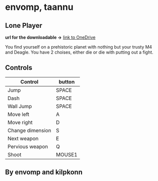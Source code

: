 # envomp, taannu
## Lone Player

**url for the downloadable ->** [link to OneDrive](https://livettu-my.sharepoint.com/:f:/g/personal/envomp_ttu_ee/ErtQRSVPIiZOmXrDwzXh6TYBqK6eVO614J2ubSnqMCxwcQ?e=mSXsrS)

You find yourself on a prehistoric planet with nothing but your trusty M4 and Deagle.
You have 2 choises, either die or die with putting out a fight.


## Controls

| Control | button |
| ------ | ------ |
| Jump | SPACE |
| Dash | SPACE |
| Wall Jump | SPACE |
| Move left | A |
| Move right | D |
| Change dimension | S |
| Next weapon | E |
| Pervious weapon | Q |
| Shoot | MOUSE1 |

## By envomp and kilpkonn